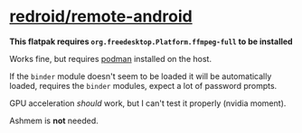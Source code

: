 # [redroid/remote-android](https://github.com/remote-android)
**This flatpak requires `org.freedesktop.Platform.ffmpeg-full` to be installed**

Works fine, but requires [podman](https://podman.io/) installed on the host.

If the `binder` module doesn't seem to be loaded it will be automatically loaded, requires the `binder` modules, expect a lot of password prompts.

GPU acceleration *should* work, but I can't test it properly (nvidia moment).

Ashmem is **not** needed.
